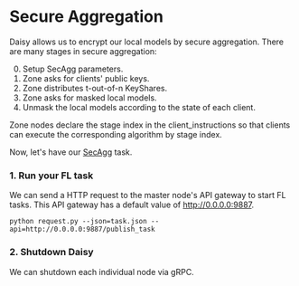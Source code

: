 # Secure Aggregation
Daisy allows us to encrypt our local models by secure aggregation. There are many stages in secure aggregation:

0. Setup SecAgg parameters.
1. Zone asks for clients' public keys.
2. Zone distributes t-out-of-n KeyShares.
3. Zone asks for masked local models.
4. Unmask the local models according to the state of each client.

Zone nodes declare the stage index in the client_instructions so that clients can execute the corresponding algorithm by stage index.

Now, let's have our [SecAgg](../../examples/06_secure_aggregation_pytorch) task.


### 1. Run your FL task
We can send a HTTP request to the master node's API gateway to start FL tasks. This API gateway has a default value of http://0.0.0.0:9887.
```
python request.py --json=task.json --api=http://0.0.0.0:9887/publish_task
```


### 2. Shutdown Daisy
We can shutdown each individual node via gRPC.
